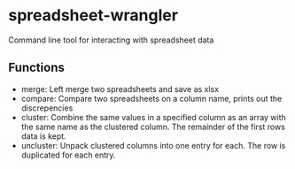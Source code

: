 # spreadsheet-wrangler
Command line tool for interacting with spreadsheet data

## Functions
- merge: Left merge two spreadsheets and save as xlsx
- compare: Compare two spreadsheets on a column name, prints out the discrepencies
- cluster: Combine the same values in a specified column as an array with the same name as the clustered column. The remainder of the first rows data is kept.
- uncluster: Unpack clustered columns into one entry for each. The row is duplicated for each entry.
